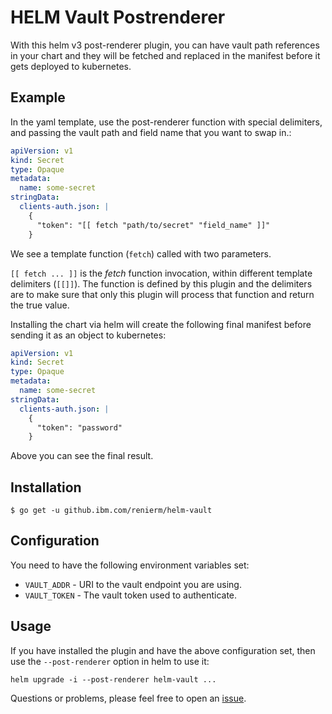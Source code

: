 # HELM Vault Postrenderer

With this helm v3 post-renderer plugin, you can have vault path references in your chart and they will be fetched and replaced in the  manifest before it gets deployed to kubernetes.

## Example

In the yaml template, use the post-renderer function with special delimiters, and passing the vault path and field name that you want to swap in.:
```yaml
apiVersion: v1
kind: Secret
type: Opaque
metadata:
  name: some-secret
stringData:
  clients-auth.json: |
    {
      "token": "[[ fetch "path/to/secret" "field_name" ]]"
    }
```

We see a template function (`fetch`) called with two parameters.

`[[ fetch ... ]]` is the _fetch_ function invocation, within different template delimiters (`[[]]`). The function is defined by this plugin and the delimiters are to make sure that only this plugin will process that function and return the true value.

Installing the chart via helm will create the following final manifest before sending it as an object to kubernetes:

```yaml
apiVersion: v1
kind: Secret
type: Opaque
metadata:
  name: some-secret
stringData:
  clients-auth.json: |
    {
      "token": "password"
    }
```

Above you can see the final result.

## Installation

```
$ go get -u github.ibm.com/renierm/helm-vault
```

## Configuration

You need to have the following environment variables set:

* `VAULT_ADDR` - URI to the vault endpoint you are using. 
* `VAULT_TOKEN` - The vault token used to authenticate.

## Usage

If you have installed the plugin and have the above configuration set, then use the `--post-renderer` option in helm to use it:
```
helm upgrade -i --post-renderer helm-vault ...
```

Questions or problems, please feel free to open an [issue](https://github.ibm.com/renierm/helm-vault/issues/new).
